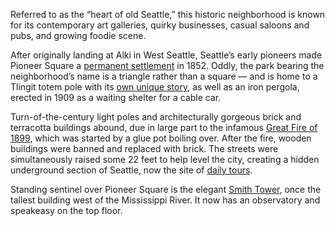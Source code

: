 <span class="dropcap">R</span>eferred to as the “heart of old Seattle,” this historic neighborhood is known for its contemporary art galleries, quirky businesses, casual saloons and pubs, and growing foodie scene.

After originally landing at Alki in West Seattle, Seattle’s early pioneers made Pioneer Square a [permanent settlement](http://www.historylink.org/File/1956) in 1852. Oddly, the park bearing the neighborhood’s name is a triangle rather than a square — and is home to a Tlingit totem pole with its [own unique story](http://old.seattletimes.com/news/lifestyles/showingoff/07122002.html), as well as an iron pergola, erected in 1909 as a waiting shelter for a cable car.
 
Turn-of-the-century light poles and architecturally gorgeous brick and terracotta buildings abound, due in large part to the infamous [Great Fire of 1899](http://www.seattletimes.com/entertainment/remembering-the-great-fire-that-forged-seattles-resilience/),  which was started by a glue pot boiling over. After the fire, wooden buildings were banned and replaced with brick. The streets were simultaneously raised some 22 feet to help level the city, creating a hidden underground section of Seattle, now the site of [daily tours](http://www.undergroundtour.com/).
 
Standing sentinel over Pioneer Square is the elegant [Smith Tower](http://www.seattletimes.com/seattle-news/seattles-smith-tower-a-historic-timeline/), once the tallest building west of the Mississippi River. It now has an observatory and speakeasy on the top floor.

